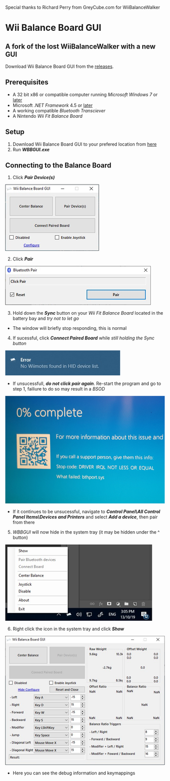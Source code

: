 Special thanks to Richard Perry from GreyCube.com for WiiBalanceWalker

# Wii Balance Board GUI
## A fork of the lost WiiBalanceWalker with a new GUI

Download Wii Balance Board GUI from the [releases](https://github.com/TheOneTrueCode/Wii-Balance-Board-GUI/releases "WBBGUI download").

## Prerequisites

* A 32 bit x86 or compatible computer running *Microsoft Windows 7* or [later](https://www.microsoft.com/en-ca/software-download/windows10)
* Microsoft *.NET Framework* 4.5 or [later](https://www.microsoft.com/en-us/download/confirmation.aspx?id=55170)
* A working compatible *Bluetooth Transciever* 
* A Nintendo *Wii Fit Balance Board*

## Setup

1. Download Wii Balance Board GUI to your prefered location from [here](https://github.com/TheOneTrueCode/Wii-Balance-Board-GUI/releases "WBBGUI download")
2. Run ***WBBGUI.exe***

## Connecting to the Balance Board

1. Click ***Pair Device(s)***

![WBBGUI](img/WBBGUI.jpg "WBBGUI")

2. Click ***Pair***

![WBBGUIpair](img/WBBGUIpair.jpg "WBBGUIpair")

3. Hold down the ***Sync*** button on your *Wii Fit Balance Board* located in the battery bay and *try not to let go*
  * The window will briefly stop responding, this is normal

4. If sucessful, click ***Connect Paired Board*** while *still holding the Sync button* 

![error](img/error.jpg "error")

  * If unsucessfull, ***do not click pair again***. Re-start the program and go to step 1, failiure to do so may result in a *BSOD*
  
![Blue Screen Of Death](img/bsod.jpg "BSOD")
  
  * If it continues to be unsucessful, navigate to ***Control Panel\All Control Panel Items\Devices and Printers*** and select ***Add a device***, then pair from there
  
5. *WBBGUI* will now hide in the system tray (it may be hidden under the ^ button)

![System Tray](img/system%20tray.jpg "Syetem Tray")

6. Right click the icon in the system tray and click ***Show***

![WBBGUIdebug](img/debug.jpg "WBBGUIdebug")

*  Here you can see the debug information and keymappings


 
